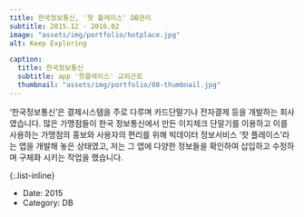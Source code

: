 ```yaml
---
title: 한국정보통신, '핫 플레이스' DB관리
subtitle: 2015.12 - 2016.02
image: "assets/img/portfolio/hotplace.jpg"
alt: Keep Exploring

caption:
  title: 한국정보통신
  subtitle: app '핫플레이스' 교외근로
  thumbnail: "assets/img/portfolio/08-thumbnail.jpg"
---
```


‘한국정보통신’은 결제시스템을 주로 다루며 카드단말기나 전자결제 등을 개발하는 회사였습니다. 많은 가맹점들이 한국 정보통신에서 만든 이지체크 단말기를 이용하고 이를 사용하는 가맹점의 홍보와 사용자의 편리를 위해 빅데이터 정보서비스 ‘핫 플레이스’라는 앱을 개발해 놓은 상태였고, 저는 그 앱에 다양한 정보들을 확인하여 삽입하고 수정하며 구체화 시키는 작업을 했습니다.

{:.list-inline}
- Date: 2015
- Category: DB
